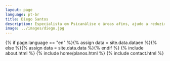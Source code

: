 ```yaml
---
layout: page
language: pt-br
title: Diego Santos
description: Especialista em Psicanálise e áreas afins, ajudo a reduzir estresse, organizar rotinas e desenvolver autoconhecimento e harmonia interior.
image: ../images/diego.jpg
---
```

{% if page.language == "en" %}{% assign data = site.data.dataen %}{% else %}{% assign data = site.data.data %}{% endif %} 
{% include about.html %}
{% include home/planos.html %}
{% include contact.html %}		